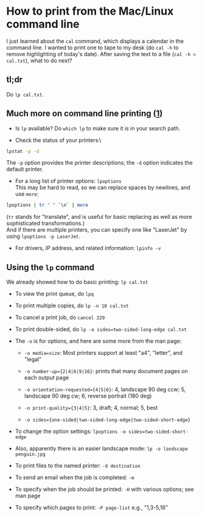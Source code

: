 # How to print from the Mac/Linux command line

I just learned about the `cal` command, which displays a calendar in the command line. I wanted to print one to tape to my desk (do `cal -h` to remove highlighting of today's date). After saving the text to a file (`cal -h > cal.txt`), what to do next?

## tl;dr

Do `lp cal.txt`.

## Much more on command line printing ([1])

- Is `lp` available? Do `which lp` to make sure it is in your search path.

- Check the status of your printers:\
```sh
lpstat -p -d
```
  The `-p` option provides the printer descriptions; the `-d` option indicates the default printer.

- For a long list of printer options: `lpoptions`\
This may be hard to read, so we can replace spaces by newlines, and use `more`:
```sh
lpoptions | tr " " `\n` | more
```
(`tr` stands for "translate", and is useful for basic replacing as well as more sophisticated transformations.)\
And if there are multiple printers, you can specify one like "LaserJet" by using `lpoptions -p LaserJet`.

- For drivers, IP address, and related information: `lpinfo -v`

## Using the `lp` command

We already showed how to do basic printing: `lp cal.txt`

- To view the print queue, do `lpq`

- To print multiple copies, do `lp -n 10 cal.txt`

- To cancel a print job, do `cancel 229`

- To print double-sided, do `lp -o sides=two-sided-long-edge cal.txt`

- The `-o` is for options, and here are some more from the man page:

  - `-o media=size`: Most printers support at least "a4", "letter", and "legal"

  - `-o number-up={2|4|6|9|16}`: prints that many document pages on each output page

  - `-o orientation-requested={4|5|6}`: 4, landscape 90 deg ccw; 5, landscape 90 deg cw; 6, reverse portrait (180 deg) 

  - `-o print-quality={3|4|5}`: 3, draft; 4, normal; 5, best

  - `-o sides={one-sided|two-sided-long-edge|two-sided-short-edge}`

- To change the option settings: `lpoptions -o sides=two-sided-short-edge`

- Also, apparently there is an easier landscape mode: `lp -o landscape penguin.jpg`

- To print files to the named printer: `-d destination`

- To send an email when the job is completed: `-m`

- To specify when the job should be printed: `-H` with various options; see man page

- To specify which pages to print: `-P page-list` e.g., "1,3-5,16"

[1]: https://www.networkworld.com/article/967157/printing-from-the-linux-command-line.html